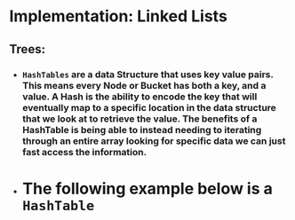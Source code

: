 # Implementation: Linked Lists



## Trees:

- ### `HashTables` are a data Structure that uses key value pairs. This means every Node or Bucket has both a key, and a value. A Hash is the ability to encode the key that will eventually map to a specific location in the data structure that we look at to retrieve the value. The benefits of a HashTable is being able to instead needing to iterating through an entire array looking for specific data we can just fast access the information. 




- # The following example below is a `HashTable`